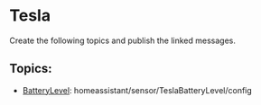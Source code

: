 # Tesla
Create the following topics and publish the linked messages.

## Topics:
* [BatteryLevel](./BatteryLevel.json): homeassistant/sensor/TeslaBatteryLevel/config
